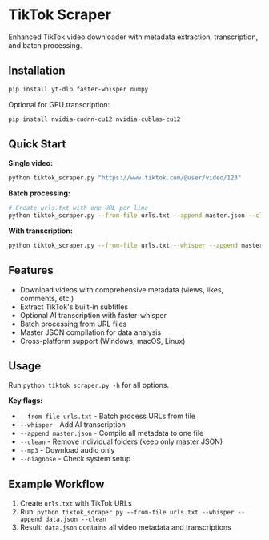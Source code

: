 # TikTok Scraper

Enhanced TikTok video downloader with metadata extraction, transcription, and batch processing.

## Installation

```bash
pip install yt-dlp faster-whisper numpy
```

Optional for GPU transcription:
```bash
pip install nvidia-cudnn-cu12 nvidia-cublas-cu12
```

## Quick Start

**Single video:**
```bash
python tiktok_scraper.py "https://www.tiktok.com/@user/video/123"
```

**Batch processing:**
```bash
# Create urls.txt with one URL per line
python tiktok_scraper.py --from-file urls.txt --append master.json --clean
```

**With transcription:**
```bash
python tiktok_scraper.py --from-file urls.txt --whisper --append master.json --clean
```

## Features

- Download videos with comprehensive metadata (views, likes, comments, etc.)
- Extract TikTok's built-in subtitles  
- Optional AI transcription with faster-whisper
- Batch processing from URL files
- Master JSON compilation for data analysis
- Cross-platform support (Windows, macOS, Linux)

## Usage

Run `python tiktok_scraper.py -h` for all options.

**Key flags:**
- `--from-file urls.txt` - Batch process URLs from file
- `--whisper` - Add AI transcription  
- `--append master.json` - Compile all metadata to one file
- `--clean` - Remove individual folders (keep only master JSON)
- `--mp3` - Download audio only
- `--diagnose` - Check system setup

## Example Workflow

1. Create `urls.txt` with TikTok URLs
2. Run: `python tiktok_scraper.py --from-file urls.txt --whisper --append data.json --clean`
3. Result: `data.json` contains all video metadata and transcriptions
